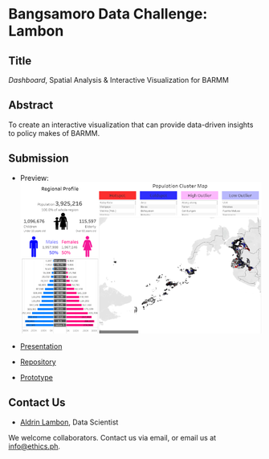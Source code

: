 # Bangsamoro Data Challenge: Lambon 

## Title

*Dashboard*, Spatial Analysis & Interactive Visualization
for BARMM

## Abstract

To create an interactive visualization that can provide data-driven insights to policy makes of BARMM. 

## Submission
* Preview: 
![alt text](https://github.com/ethicsph/bangsamoro-data-challenge/blob/master/lambon/preview.png "Population Profile")

* [Presentation](https://github.com/ethicsph/bangsamoro-data-challenge/blob/master/lambon/Analytics%20Dashboard%20Presentation.pdf)
* [Repository](https://github.com/ethicsph/bangsamoro-data-challenge/tree/master/lambon/repository)
* [Prototype](https://public.tableau.com/profile/aldrinlambon#!/vizhome/BangsamoroSocio-EconomicProfile/OpenBangsamoroData)

## Contact Us

* [Aldrin Lambon](mailto:lambonaldrin@gmail.com), Data Scientist

We welcome collaborators. Contact us via email, or email us at info@ethics.ph.